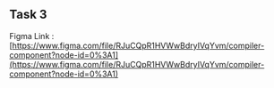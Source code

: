 ## Task 3

Figma Link :
[https://www.figma.com/file/RJuCQpR1HVWwBdryIVqYvm/compiler-component?node-id=0%3A1](https://www.figma.com/file/RJuCQpR1HVWwBdryIVqYvm/compiler-component?node-id=0%3A1)
